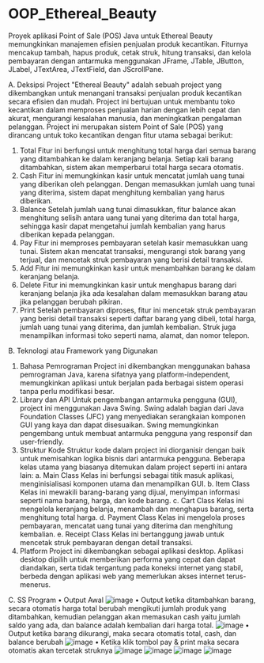 # OOP_Ethereal_Beauty
Proyek aplikasi Point of Sale (POS) Java untuk Ethereal Beauty memungkinkan manajemen efisien penjualan produk kecantikan. Fiturnya mencakup tambah, hapus produk, cetak struk, hitung transaksi, dan kelola pembayaran dengan antarmuka menggunakan JFrame, JTable, JButton, JLabel, JTextArea, JTextField, dan JScrollPane.

A.	Deksipsi Project
"Ethereal Beauty" adalah sebuah project yang dikembangkan untuk menangani transaksi penjualan produk kecantikan secara efisien dan mudah. Project ini bertujuan untuk membantu toko kecantikan dalam memproses penjualan harian dengan lebih cepat dan akurat, mengurangi kesalahan manusia, dan meningkatkan pengalaman pelanggan. Project ini merupakan sistem Point of Sale (POS) yang dirancang untuk toko kecantikan dengan fitur utama sebagai berikut: 
  1.	Total
       Fitur ini berfungsi untuk menghitung total harga dari semua barang yang ditambahkan ke dalam keranjang belanja. Setiap kali barang ditambahkan, sistem akan         memperbarui total harga secara otomatis.
  2.	Cash
      Fitur ini memungkinkan kasir untuk mencatat jumlah uang tunai yang diberikan oleh pelanggan. Dengan memasukkan jumlah uang tunai yang diterima, sistem dapat        menghitung kembalian yang harus diberikan.
  3.	Balance
      Setelah jumlah uang tunai dimasukkan, fitur balance akan menghitung selisih antara uang tunai yang diterima dan total harga, sehingga kasir dapat mengetahui        jumlah kembalian yang harus diberikan kepada pelanggan.
  4.	Pay
      Fitur ini memproses pembayaran setelah kasir memasukkan uang tunai. Sistem akan mencatat transaksi, mengurangi stok barang yang terjual, dan mencetak struk         pembayaran yang berisi detail transaksi.
  5.	Add
      Fitur ini memungkinkan kasir untuk menambahkan barang ke dalam keranjang belanja.
  6.	Delete
      Fitur ini memungkinkan kasir untuk menghapus barang dari keranjang belanja jika ada kesalahan dalam memasukkan barang atau jika pelanggan berubah pikiran.
  7.	Print
      Setelah pembayaran diproses, fitur ini mencetak struk pembayaran yang berisi detail transaksi seperti daftar barang yang dibeli, total harga, jumlah uang           tunai yang diterima, dan jumlah kembalian. Struk juga menampilkan informasi toko seperti nama, alamat, dan nomor telepon.

B.	Teknologi atau Framework yang Digunakan
  1.	Bahasa Pemrograman
      Project ini dikembangkan menggunakan bahasa pemrograman Java, karena sifatnya yang platform-independent, memungkinkan aplikasi untuk berjalan pada berbagai         sistem operasi tanpa perlu modifikasi besar.
  2.	Library dan API
      Untuk pengembangan antarmuka pengguna (GUI), project ini menggunakan Java Swing. Swing adalah bagian dari Java Foundation Classes (JFC) yang menyediakan             serangkaian komponen GUI yang kaya dan dapat disesuaikan. Swing memungkinkan pengembang untuk membuat antarmuka pengguna yang responsif dan user-friendly.
  3.	Struktur Kode
      Struktur kode dalam project ini diorganisir dengan baik untuk memisahkan logika bisnis dari antarmuka pengguna. Beberapa kelas utama yang biasanya ditemukan        dalam project seperti ini antara lain:
      a.	Main Class
          Kelas ini berfungsi sebagai titik masuk aplikasi, menginisialisasi komponen utama dan menampilkan GUI.
      b.	Item Class
          Kelas ini mewakili barang-barang yang dijual, menyimpan informasi seperti nama barang, harga, dan kode barang.
      c.	Cart Class
          Kelas ini mengelola keranjang belanja, menambah dan menghapus barang, serta menghitung total harga.
      d.	Payment Class
          Kelas ini mengelola proses pembayaran, mencatat uang tunai yang diterima dan menghitung kembalian.
      e.	Receipt Class
          Kelas ini bertanggung jawab untuk mencetak struk pembayaran dengan detail transaksi.
  4.	Platform 
      Project ini dikembangkan sebagai aplikasi desktop. Aplikasi desktop dipilih untuk memberikan performa yang cepat dan dapat diandalkan, serta tidak tergantung       pada koneksi internet yang stabil, berbeda dengan aplikasi web yang memerlukan akses internet terus-menerus.

C.	SS Program
    •	Output Awal
       ![image](https://github.com/NuraisyahSafetyPermata/OOP_Ethereal_Beauty/assets/130532356/6a7eef11-48c0-4a51-962b-4b4653db6937)
    •	Output ketika ditambahkan barang, secara otomatis harga total berubah mengikuti jumlah produk yang ditambahkan, kemudian pelanggan akan memasukan cash yaitu         jumlah saldo yang ada, dan balance adalah kembalian dari harga total.
       ![image](https://github.com/NuraisyahSafetyPermata/OOP_Ethereal_Beauty/assets/130532356/adcdb006-71d7-4258-9c1e-5c6edec8441d)
    •	Output ketika barang dikurangi, maka secara otomatis total, cash, dan balance berubah
       ![image](https://github.com/NuraisyahSafetyPermata/OOP_Ethereal_Beauty/assets/130532356/a7122206-a6e2-4704-8cc5-987528d416d9)
    •	Ketika klik tombol pay & print maka secara otomatis akan tercetak struknya
      ![image](https://github.com/NuraisyahSafetyPermata/OOP_Ethereal_Beauty/assets/130532356/1fb6dd59-d876-4ffd-830d-0fd2258d998c)
      ![image](https://github.com/NuraisyahSafetyPermata/OOP_Ethereal_Beauty/assets/130532356/4e021217-d6e7-4e1f-9771-286cc96d6a2c)
      ![image](https://github.com/NuraisyahSafetyPermata/OOP_Ethereal_Beauty/assets/130532356/5b0de687-91a2-42e8-8ee4-4262db81ab7a)
      ![image](https://github.com/NuraisyahSafetyPermata/OOP_Ethereal_Beauty/assets/130532356/10fa3974-9526-4830-8a5a-36265524ba86)





 
 
 

